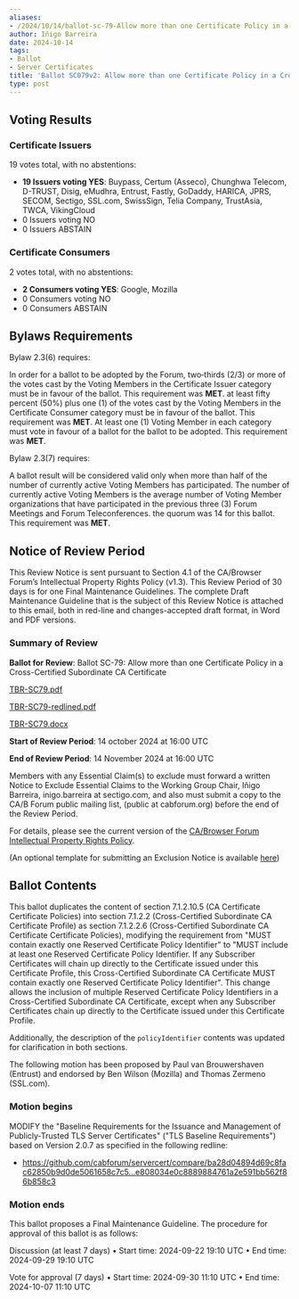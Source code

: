 ```yaml
---
aliases:
- /2024/10/14/ballot-sc-79-Allow more than one Certificate Policy in a Cross-Certified Subordinate CA Certificate
author: Iñigo Barreira
date: 2024-10-14
tags:
- Ballot
- Server Certificates
title: 'Ballot SC079v2: Allow more than one Certificate Policy in a Cross-Certified Subordinate CA Certificate'
type: post
---
```


## Voting Results

### Certificate Issuers

19 votes total, with no abstentions:

- **19 Issuers voting YES**: Buypass, Certum (Asseco), Chunghwa Telecom, D-TRUST, Disig, eMudhra, Entrust, Fastly, GoDaddy, HARICA, JPRS, SECOM, Sectigo, SSL.com, SwissSign, Telia Company, TrustAsia, TWCA, VikingCloud
- 0 Issuers voting NO
- 0 Issuers ABSTAIN

### Certificate Consumers

2 votes total, with no abstentions:

- **2 Consumers voting YES**: Google, Mozilla
- 0 Consumers voting NO
- 0 Consumers ABSTAIN

## Bylaws Requirements

Bylaw 2.3(6) requires:

In order for a ballot to be adopted by the Forum, two‐thirds (2/3) or more of the votes cast by the Voting Members in the Certificate Issuer category must be in favour of the ballot. This requirement was **MET**.
at least fifty percent (50%) plus one (1) of the votes cast by the Voting Members in the Certificate Consumer category must be in favour of the ballot. This requirement was **MET**.
At least one (1) Voting Member in each category must vote in favour of a ballot for the ballot to be adopted. This requirement was **MET**.

Bylaw 2.3(7) requires:

A ballot result will be considered valid only when more than half of the number of currently active Voting Members has participated. The number of currently active Voting Members is the average number of Voting Member organizations that have participated in the previous three (3) Forum Meetings and Forum Teleconferences.
the quorum was 14 for this ballot. This requirement was **MET**.

## Notice of Review Period

This Review Notice is sent pursuant to Section 4.1 of the CA/Browser Forum’s Intellectual Property Rights Policy (v1.3). This Review Period of 30 days is for one Final Maintenance Guidelines. The complete Draft Maintenance Guideline that is the subject of this Review Notice is attached to this email, both in red-line and changes-accepted draft format, in Word and PDF versions.

### Summary of Review

**Ballot for Review**: Ballot SC-79: Allow more than one Certificate Policy in a Cross-Certified Subordinate CA Certificate

[TBR-SC79.pdf](BR-SC79.pdf)

[TBR-SC79-redlined.pdf](BR-SC79-redlined.pdf)

[TBR-SC79.docx](BR-SC79.docx)

**Start of Review Period**: 14 october 2024 at 16:00 UTC

**End of Review Period**: 14 November 2024 at 16:00 UTC

Members with any Essential Claim(s) to exclude must forward a written Notice to Exclude Essential Claims to the Working Group Chair, Iñigo Barreira, inigo.barreira at sectigo.com, and also must submit a copy to the CA/B Forum public mailing list, (public at cabforum.org) before the end of the Review Period.

For details, please see the current version of the [CA/Browser Forum Intellectual Property Rights Policy](/uploads/CABF-IPR-Policy-v.1.3_4APR18.pdf).

(An optional template for submitting an Exclusion Notice is available [here](/uploads/Template-for-Exclusion-Notice.pdf))

## Ballot Contents

This ballot duplicates the content of section 7.1.2.10.5 (CA Certificate Certificate Policies) into section 7.1.2.2 (Cross-Certified Subordinate CA Certificate Profile) as section 7.1.2.2.6 (Cross-Certified Subordinate CA Certificate Certificate Policies), modifying the requirement from "MUST contain exactly one Reserved Certificate Policy Identifier" to "MUST include at least one Reserved Certificate Policy Identifier. If any Subscriber Certificates will chain up directly to the Certificate issued under this Certificate Profile, this Cross-Certified Subordinate CA Certificate MUST contain exactly one Reserved Certificate Policy Identifier". This change allows the inclusion of multiple Reserved Certificate Policy Identifiers in a Cross-Certified Subordinate CA Certificate, except when any Subscriber Certificates chain up directly to the Certificate issued under this Certificate Profile.
 
Additionally, the description of the `policyIdentifier` contents was updated for clarification in both sections.
 
The following motion has been proposed by Paul van Brouwershaven (Entrust) and endorsed by Ben Wilson (Mozilla) and Thomas Zermeno (SSL.com).

### Motion begins

MODIFY the "Baseline Requirements for the Issuance and Management of Publicly-Trusted TLS Server Certificates" ("TLS Baseline Requirements") based on Version 2.0.7 as specified in the following redline:
 
- https://github.com/cabforum/servercert/compare/ba28d04894d69c8fac62850b9d0de5061658c7c5...e808034e0c8889884761a2e591bb562f86b858c3

### Motion ends

This ballot proposes a Final Maintenance Guideline. The procedure for approval of this ballot is as follows:
 
Discussion (at least 7 days)
•	Start time: 2024-09-22 19:10 UTC
•	End time: 2024-09-29 19:10 UTC
 
Vote for approval (7 days)
•	Start time: 2024-09-30 11:10 UTC
•	End time: 2024-10-07 11:10 UTC





